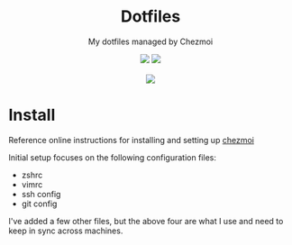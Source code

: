 <h1 align="center">Dotfiles</h1>
<p align="center">My dotfiles managed by Chezmoi</p>
<p align="center">
  <img src="https://img.shields.io/badge/Editor-vim-brightgreen.svg" />
  <img src="https://img.shields.io/badge/Shell-zsh-yellow.svg" />
  <br><br>
  <img src="https://i.imgur.com/pVGr7tX.png">
</p>

# Install

Reference online instructions for installing and setting up [chezmoi](https://www.chezmoi.io/)

Initial setup focuses on the following configuration files:

- zshrc
- vimrc
- ssh config
- git config

I've added a few other files, but the above four are what I use and need to keep in sync across machines.